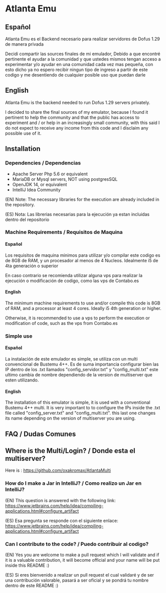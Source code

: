# Atlanta Emu

## Español

Atlanta Emu es el Backend necesario para realizar servidores de Dofus 1.29 de manera privada

Decidi compartir las sources finales de mi emulador, Debido a que encontré pertinente el ayudar a la comunidad y que
ustedes mismos tengan acceso a experimentar y/o ayudar en una comunidad cada vez mas pequeña, con esto dicho ya no
espero recibir ningun tipo de ingreso a partir de este codigo y me desentiendo de cualquier posible uso que puedan darle

## English

Atlanta Emu is the backend needed to run Dofus 1.29 servers privately.

I decided to share the final sources of my emulator, because I found it pertinent to help the community and that the
public has access to experiment and / or help in an increasingly small community, with this said I do not expect to
receive any income from this code and I disclaim any possible use of it.

## Installation

### Dependencies / Dependencias

- Apache Server Php 5.6 or equivalent
- MariaDB or Mysql servers, NOT using postgresSQL
- OpenJDK 14, or equivalent
- IntelliJ Idea Community

(EN) Note: The necessary libraries for the execution are already included in the repository.

(ES) Nota: Las librerias necesarias para la ejecución ya estan incluidas dentro del repositorio

### Machine Requirements / Requisitos de Maquina

#### Español

Los requisitos de maquina minimos para utilizar y/o compilar este codigo es de 8GB de RAM, y un procesador al menos de 4
Nucleos. Idealmente i5 de 4ta generación o superior

En caso contrario se recomienda utilizar alguna vps para realizar la ejecución o modificación de codigo, como las vps de
Contabo.es

#### English

The minimum machine requirements to use and/or compile this code is 8GB of RAM, and a processor at least 4 cores.
Ideally i5 4th generation or higher.

Otherwise, it is recommended to use a vps to perform the execution or modification of code, such as the vps from
Contabo.es

### Simple use

#### Español

La instalación de este emulador es simple, se utiliza con un multi convencional de Bustemu 4++. Es de suma importancia
configurar bien las IP dentro de los .txt llamados "config_servidor.txt" y "config_multi.txt" este ultimo cambia de
nombre dependiendo de la version de multiserver que esten utilizando.

#### English

The installation of this emulator is simple, it is used with a conventional Bustemu 4++ multi. It is very important to
to configure the IPs inside the .txt file called "config_server.txt" and "config_multi.txt". this last one changes its
name depending on the version of multiserver you are using.

## FAQ / Dudas Comunes

## Where is the Multi/Login? / Donde esta el multiserver?

Here is : https://github.com/oxakromax/AtlantaMulti

### How do I make a Jar in IntelliJ? / Como realizo un Jar en IntelliJ?

(EN) This question is answered with the following link:
https://www.jetbrains.com/help/idea/compiling-applications.html#configure_artifact

(ES) Esa pregunta se responde con el siguiente enlace:
https://www.jetbrains.com/help/idea/compiling-applications.html#configure_artifact

### Can I contribute to the code? / Puedo contribuir al codigo?

(EN) Yes you are welcome to make a pull request which I will validate and if it is a valuable contribution, it will
become official and your name will be put inside this README :)

(ES) Si eres bienvenido a realizar un pull request el cual validaré y de ser una contribución valorable, pasará a ser
oficial y se pondrá tu nombre dentro de este README :)
